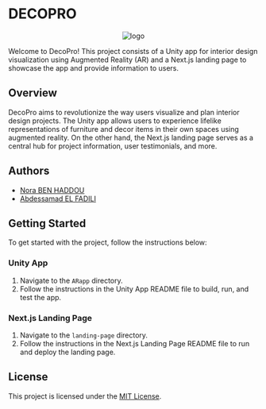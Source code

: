 # DECOPRO

<div align="center">
  <img src="https://github.com/Nawaritta/DecoPro/assets/105720445/ff3c261a-23c9-42bf-bdf0-dd54a9d60476" alt="logo">
</div>


Welcome to DecoPro! This project consists of a Unity app for interior design visualization using Augmented Reality (AR) and a Next.js landing page to showcase the app and provide information to users.

## Overview

DecoPro aims to revolutionize the way users visualize and plan interior design projects. The Unity app allows users to experience lifelike representations of furniture and decor items in their own spaces using augmented reality. On the other hand, the Next.js landing page serves as a central hub for project information, user testimonials, and more.

## Authors

- [Nora BEN HADDOU](https://github.com/Nawaritta)
- [Abdessamad EL FADILI](https://github.com/elfadili-ae)

## Getting Started

To get started with the project, follow the instructions below:

### Unity App

1. Navigate to the `ARapp` directory.
2. Follow the instructions in the Unity App README file to build, run, and test the app.

### Next.js Landing Page

1. Navigate to the `landing-page` directory.
2. Follow the instructions in the Next.js Landing Page README file to run and deploy the landing page.

## License

This project is licensed under the [MIT License](LICENSE).
